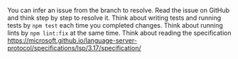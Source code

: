 You can infer an issue from the branch to resolve. Read the issue on GitHub and think step by step to resolve it.
Think about writing tests and running tests by `npm test` each time you completed changes. Think about running lints by `npm lint:fix` at the same time.
Think about reading the specification https://microsoft.github.io/language-server-protocol/specifications/lsp/3.17/specification/
